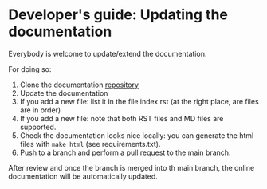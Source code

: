 # Developer's guide: Updating the documentation

Everybody is welcome to update/extend the documentation.

For doing so:

1. Clone the documentation [repository](https://github.com/intelligent-soft-robots/pam_documentation)
2. Update the documentation
3. If you add a new file: list it in the file index.rst (at the right place, are files are in order)
4. If you add a new file: note that both RST files and MD files are supported. 
5. Check the documentation looks nice locally: you can generate the html files with ```make html``` (see requirements.txt).
6. Push to a branch and perform a pull request to the main branch.

After review and once the branch is merged into th main branch, the online documentation will be automatically updated.